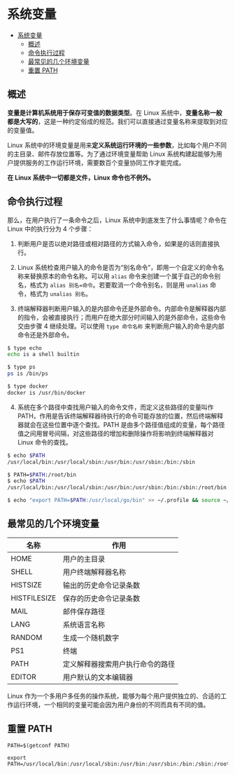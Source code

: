 # 系统变量

- [系统变量](#系统变量)
  - [概述](#概述)
  - [命令执行过程](#命令执行过程)
  - [最常见的几个环境变量](#最常见的几个环境变量)
  - [重置 PATH](#重置-path)

## 概述

**变量是计算机系统用于保存可变值的数据类型**。在 Linux 系统中，**变量名称一般都是大写的**，这是一种约定俗成的规范。我们可以直接通过变量名称来提取到对应的变量值。

Linux 系统中的环境变量是用来**定义系统运行环境的一些参数**，比如每个用户不同的主目录、邮件存放位置等。为了通过环境变量帮助 Linux 系统构建起能够为用户提供服务的工作运行环境，需要数百个变量协同工作才能完成。

**在 Linux 系统中一切都是文件，Linux 命令也不例外。**

## 命令执行过程

那么，在用户执行了一条命令之后，Linux 系统中到底发生了什么事情呢？命令在 Linux 中的执行分为 4 个步骤：

1. 判断用户是否以绝对路径或相对路径的方式输入命令，如果是的话则直接执行。

2. Linux 系统检查用户输入的命令是否为“别名命令”，即用一个自定义的命令名称来替换原本的命令名称。可以用 `alias` 命令来创建一个属于自己的命令别名，格式为 `alias 别名=命令`。若要取消一个命令别名，则是用 `unalias` 命令，格式为 `unalias 别名`。

3. 终端解释器判断用户输入的是内部命令还是外部命令。内部命令是解释器内部的指令，会被直接执行；而用户在绝大部分时间输入的是外部命令，这些命令交由步骤 4 继续处理。可以使用 `type 命令名称` 来判断用户输入的命令是内部命令还是外部命令。

```bash
$ type echo
echo is a shell builtin
```

```bash
$ type ps
ps is /bin/ps
```

```bash
$ type docker
docker is /usr/bin/docker
```

4. 系统在多个路径中查找用户输入的命令文件，而定义这些路径的变量叫作 PATH，作用是告诉终端解释器待执行的命令可能存放的位置，然后终端解释器就会在这些位置中逐个查找。PATH 是由多个路径值组成的变量，每个路径值之间用冒号间隔，对这些路径的增加和删除操作将影响到终端解释器对 Linux 命令的查找。

```bash
$ echo $PATH
/usr/local/bin:/usr/local/sbin:/usr/bin:/usr/sbin:/bin:/sbin
```

```bash
$ PATH=$PATH:/root/bin
$ echo $PATH
/usr/local/bin:/usr/local/sbin:/usr/bin:/usr/sbin:/bin:/sbin:/root/bin

$ echo "export PATH=$PATH:/usr/local/go/bin" >> ~/.profile && source ~/.profile
```

## 最常见的几个环境变量

| 名称 | 作用 |
| --------- | --------- |
| HOME | 用户的主目录 |
| SHELL | 用户终端解释器名称 |
| HISTSIZE | 输出的历史命令记录条数 |
| HISTFILESIZE | 保存的历史命令记录条数 |
| MAIL | 邮件保存路径 |
| LANG | 系统语言名称 |
| RANDOM | 生成一个随机数字 |
| PS1 |终端|
| PATH | 定义解释器搜索用户执行命令的路径 |
| EDITOR | 用户默认的文本编辑器 |

Linux 作为一个多用户多任务的操作系统，能够为每个用户提供独立的、合适的工作运行环境，一个相同的变量可能会因为用户身份的不同而具有不同的值。

## 重置 PATH

```
PATH=$(getconf PATH)
```

```
export PATH=/usr/local/bin:/usr/local/sbin:/usr/bin:/usr/sbin:/bin:/sbin:/root/bin
```

